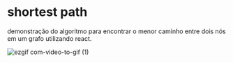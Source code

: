 # shortest path

demonstração do algoritmo para encontrar o menor caminho entre dois nós em um grafo utilizando react.

![ezgif com-video-to-gif (1)](https://user-images.githubusercontent.com/98189814/225426960-294ffad6-0db8-43a3-917e-795f164fc1b8.gif)


